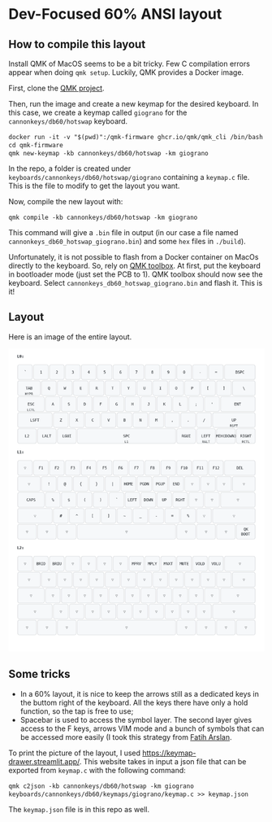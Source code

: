 # Dev-Focused 60% ANSI layout

## How to compile this layout

Install QMK of MacOS seems to be a bit tricky.
Few C compilation errors appear when doing `qmk setup`.
Luckily, QMK provides a Docker image.

First, clone the [QMK project](https://github.com/qmk/qmk_firmware/).

Then, run the image and create a new keymap for the desired keyboard.
In this case, we create a keymap called `giograno` for the `cannonkeys/db60/hotswap` keyboard.

```shell
docker run -it -v "$(pwd)":/qmk-firmware ghcr.io/qmk/qmk_cli /bin/bash
cd qmk-firmware
qmk new-keymap -kb cannonkeys/db60/hotswap -km giograno
```

In the repo, a folder is created under `keyboards/cannonkeys/db60/hotswap/giograno` containing a `keymap.c` file.
This is the file to modify to get the layout you want.

Now, compile the new layout with:

```shell
qmk compile -kb cannonkeys/db60/hotswap -km giograno
```

This command will give a `.bin` file in output (in our case a file named `cannonkeys_db60_hotswap_giograno.bin`) and some `hex` files in `./build`).

Unfortunately, it is not possible to flash from a Docker container on MacOs directly to the keyboard.
So, rely on [QMK toolbox](https://github.com/qmk/qmk_toolbox).
At first, put the keyboard in bootloader mode (just set the PCB to 1).
QMK toolbox should now see the keyboard.
Select `cannonkeys_db60_hotswap_giograno.bin` and flash it. 
This is it!

## Layout

Here is an image of the entire layout.

![layout](./bakaneko-60-layout.png)

## Some tricks

- In a 60% layout, it is nice to keep the arrows still as a dedicated keys in the buttom right of the keyboard. All the keys there have only a hold function, so the tap is free to use;
- Spacebar is used to access the symbol layer. The second layer gives access to the F keys, arrows VIM mode and a bunch of symbols that can be accessed more easily (I took this strategy from [Fatih Arslan](https://arslan.io/2022/10/22/review-of-the-kinesis-advantage360-professional/).

To print the picture of the layout, I used https://keymap-drawer.streamlit.app/.
This website takes in input a json file that can be exported from `keymap.c` with the following command:

```
qmk c2json -kb cannonkeys/db60/hotswap -km giograno keyboards/cannonkeys/db60/keymaps/giograno/keymap.c >> keymap.json
```

The `keymap.json` file is in this repo as well.

